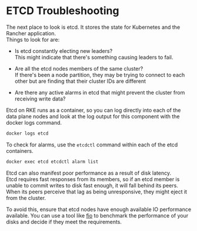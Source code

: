 # ETCD Troubleshooting
The next place to look is etcd. It stores the state for Kubernetes and the Rancher application.  
Things to look for are:
- Is etcd constantly electing new leaders?  
This might indicate that there's something causing leaders to fail.

- Are all the etcd nodes members of the same cluster?  
If there's been a node partition, they may be trying to connect to each other but are finding that their cluster IDs are different

- Are there any active alarms in etcd that might prevent the cluster from receiving write data?

Etcd on RKE runs as a container, so you can log directly into each of the data plane nodes and look at the log output for this component with the docker logs command.  
```bash
docker logs etcd
```

To check for alarms, use the `etcdctl` command within each of the etcd containers.  
```bash
docker exec etcd etcdctl alarm list
```

Etcd can also manifest poor performance as a result of disk latency.  
Etcd requires fast responses from its members, so if an etcd member is unable to commit writes to disk fast enough, it will fall behind its peers.  
When its peers perceive that lag as being unresponsive, they might eject it from the cluster.

To avoid this, ensure that etcd nodes have enough available IO performance available. You can use a tool like [fio](https://github.com/axboe/fio) to benchmark the performance of your disks and decide if they meet the requirements.
